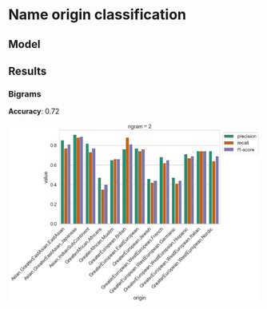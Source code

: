 # Name origin classification

## Model

## Results

### Bigrams
**Accuracy**: 0.72 

<img src="imgs/2gram.png" width="700">

